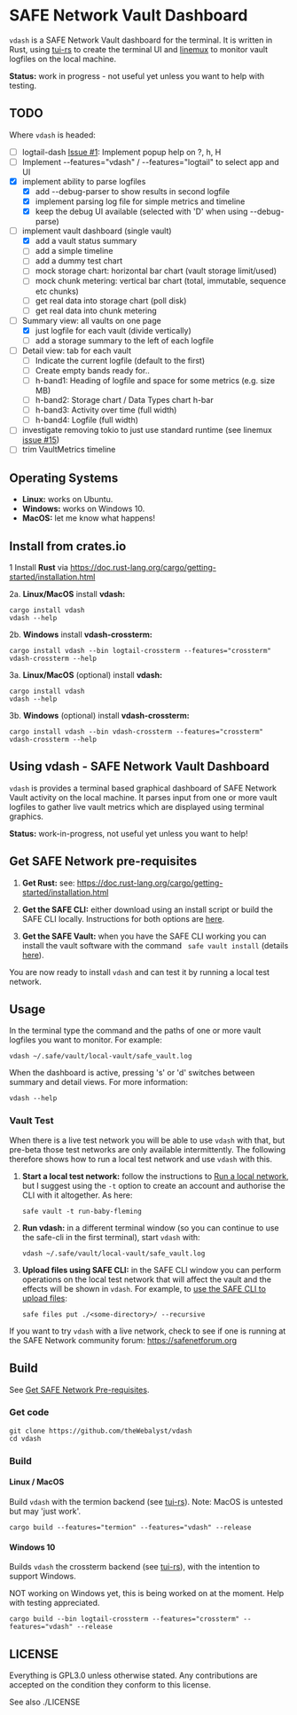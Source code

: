 # SAFE Network Vault Dashboard

`vdash` is a SAFE Network Vault dashboard for the terminal. It is written in Rust, using [tui-rs](https://github.com/fdehau/tui-rs) to create the terminal UI and [linemux](https://github.com/jmagnuson/linemux) to monitor vault logfiles on the local machine.

**Status:** work in progress - not useful yet unless you want to help with testing.

## TODO
Where `vdash` is headed:
- [ ] logtail-dash [Issue #1](https://github.com/theWebalyst/logfile-dash/issues/1): Implement popup help on ?, h, H
- [ ] Implement --features="vdash" / --features="logtail" to select app and UI
- [x] implement ability to parse logfiles
  - [x] add --debug-parser to show results in second logfile
  - [x] implement parsing log file for simple metrics and timeline
  - [x] keep the debug UI available (selected with 'D' when using --debug-parse)
- [ ] implement vault dashboard (single vault)
  - [x] add a vault status summary
  - [ ] add a simple timeline
  - [ ] add a dummy test chart
  - [ ] mock storage chart: horizontal bar chart (vault storage limit/used)
  - [ ] mock chunk metering: vertical bar chart (total, immutable, sequence etc chunks)
  - [ ] get real data into storage chart (poll disk)
  - [ ] get real data into chunk metering
- [ ] Summary view: all vaults on one page
  - [x] just logfile for each vault (divide vertically)
  - [ ] add a storage summary to the left of each logfile
- [ ] Detail view: tab for each vault
  - [ ] Indicate the current logfile (default to the first)
  - [ ] Create empty bands ready for..
  - [ ] h-band1: Heading of logfile and space for some metrics (e.g. size MB)
  - [ ] h-band2: Storage chart / Data Types chart h-bar
  - [ ] h-band3: Activity over time (full width)
  - [ ] h-band4: Logfile (full width)
- [ ] investigate removing tokio to just use standard runtime (see linemux [issue #15](https://github.com/jmagnuson/linemux/issues/15))
- [ ] trim VaultMetrics timeline

## Operating Systems
- **Linux:** works on Ubuntu.
- **Windows:** works on Windows 10.
- **MacOS:** let me know what happens!

## Install from crates.io

1 Install **Rust** via https://doc.rust-lang.org/cargo/getting-started/installation.html

2a. **Linux/MacOS** install **vdash:**

    cargo install vdash
    vdash --help

2b. **Windows** install **vdash-crossterm:**

    cargo install vdash --bin logtail-crossterm --features="crossterm"
    vdash-crossterm --help

3a. **Linux/MacOS** (optional) install **vdash:**

    cargo install vdash
    vdash --help

3b. **Windows** (optional) install **vdash-crossterm:**

    cargo install vdash --bin vdash-crossterm --features="crossterm"
    vdash-crossterm --help

## Using vdash - SAFE Network Vault Dashboard
`vdash` is provides a terminal based graphical dashboard of SAFE Network Vault activity on the local machine. It parses input from one or more vault logfiles to gather live vault metrics which are displayed using terminal graphics.

**Status:** work-in-progress, not useful yet unless you want to help!

## Get SAFE Network pre-requisites
1. **Get Rust:** see: https://doc.rust-lang.org/cargo/getting-started/installation.html

2. **Get the SAFE CLI:** either download using an install script or build the SAFE CLI locally. Instructions for both options are [here](https://github.com/maidsafe/safe-api/tree/master/safe-cli#safe-cli).

3. **Get the SAFE Vault:** when you have the SAFE CLI working you can install the vault software with the command ` safe vault install` (details [here](https://github.com/maidsafe/safe-api/tree/master/safe-cli#vault-install)).

You are now ready to install `vdash` and can test it by running a local test network.

## Usage

In the terminal type the command and the paths of one or more vault logfiles you want to monitor. For example:

    vdash ~/.safe/vault/local-vault/safe_vault.log

When the dashboard is active, pressing 's' or 'd' switches between summary and detail views.
For more information:

    vdash --help

### Vault Test
When there is a live test network you will be able to use `vdash` with that, but pre-beta those test networks are only available intermittently. The following therefore shows how to run a local test network and use `vdash` with this.

1. **Start a local test network:** follow the instructions to [Run a local network](https://github.com/maidsafe/safe-api/tree/master/safe-cli#run-a-local-network), but I suggest using the `-t` option to create an account and authorise the CLI with it altogether. As here:
    ```
    safe vault -t run-baby-fleming
    ```
2. **Run vdash:** in a different terminal window (so you can continue to use the safe-cli in the first terminal), start `vdash` with:
    ```
    vdash ~/.safe/vault/local-vault/safe_vault.log
    ```
3. **Upload files using SAFE CLI:** in the SAFE CLI window you can perform operations on the local test network that will affect the vault and the effects will be shown in `vdash`. For example, to [use the SAFE CLI to upload files](https://github.com/maidsafe/safe-api/tree/master/safe-cli#files):
    ```
    safe files put ./<some-directory>/ --recursive
    ```

If you want to try `vdash` with a live network, check to see if one is running at the SAFE Network community forum: https://safenetforum.org

## Build

See [Get SAFE Network Pre-requisites](#get-safe-network-pre-requisites).

### Get code
```
git clone https://github.com/theWebalyst/vdash
cd vdash
```

### Build

#### Linux / MacOS
Build `vdash` with the termion backend (see [tui-rs](https://github.com/fdehau/tui-rs)).
Note: MacOS is untested but may 'just work'.
```
cargo build --features="termion" --features="vdash" --release
```

#### Windows 10
Builds `vdash` the crossterm backend (see [tui-rs](https://github.com/fdehau/tui-rs)), with the intention to support Windows.

NOT working on Windows yet, this is being worked on at the moment. Help with testing appreciated.
```
cargo build --bin logtail-crossterm --features="crossterm" --features="vdash" --release
```

## LICENSE

Everything is GPL3.0 unless otherwise stated. Any contributions are accepted on the condition they conform to this license.

See also ./LICENSE
